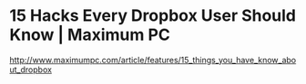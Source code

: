 <!--
id: 320659143
link: http://kevinisom.info/post/320659143/15-hacks-every-dropbox-user-should-know-maximum-pc
slug: 15-hacks-every-dropbox-user-should-know-maximum-pc
date: Thu Jan 07 2010 14:30:32 GMT+1300 (NZDT)
raw: {"blog_name":"kevinisom","id":320659143,"post_url":"http://kevinisom.info/post/320659143/15-hacks-every-dropbox-user-should-know-maximum-pc","slug":"15-hacks-every-dropbox-user-should-know-maximum-pc","type":"link","date":"2010-01-07 01:30:32 GMT","timestamp":1262827832,"state":"published","format":"html","reblog_key":"rI1pjPXp","tags":[],"short_url":"http://tmblr.co/Zw68YyJ7Dx7","highlighted":[],"feed_item":"http://www.maximumpc.com/article/features/15_things_you_have_know_about_dropbox","from_feed_id":"650234","note_count":0,"title":"15 Hacks Every Dropbox User Should Know | Maximum PC","url":"http://www.maximumpc.com/article/features/15_things_you_have_know_about_dropbox","description":""}
publish: 2010-01-07
tags: 
title: 15 Hacks Every Dropbox User Should Know | Maximum PC
-->


15 Hacks Every Dropbox User Should Know | Maximum PC
====================================================

<http://www.maximumpc.com/article/features/15_things_you_have_know_about_dropbox>

